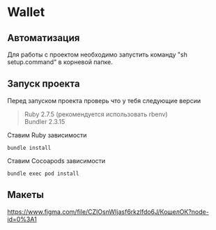 # Wallet

## Автоматизация
Для работы c проектом необходимо запустить команду "sh setup.command" в корневой папке.

## Запуск проекта
Перед запуском проекта проверь что у тебя следующие версии
> Ruby 2.7.5 (рекомендуется использовать rbenv)\
> Bundler 2.3.15

Ставим Ruby зависимости
```
bundle install
```

Ставим Cocoapods зависимости
```
bundle exec pod install
```

## Макеты
https://www.figma.com/file/CZIOsnWIjasf6rkzlfdo6J/КошелОК?node-id=0%3A1
